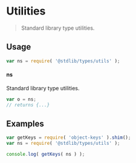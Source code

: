 # Utilities

> Standard library type utilities.


<section class="usage">

## Usage

``` javascript
var ns = require( '@stdlib/types/utils' );
```

#### ns

Standard library type utilities.

``` javascript
var o = ns;
// returns {...}
```

</section>

<!-- /.usage -->


<section class="examples">

## Examples

<!-- TODO: better examples -->

``` javascript
var getKeys = require( 'object-keys' ).shim();
var ns = require( '@stdlib/types/utils' );

console.log( getKeys( ns ) );
```

</section>

<!-- /.examples -->


<section class="links">

</section>

<!-- /.links -->
